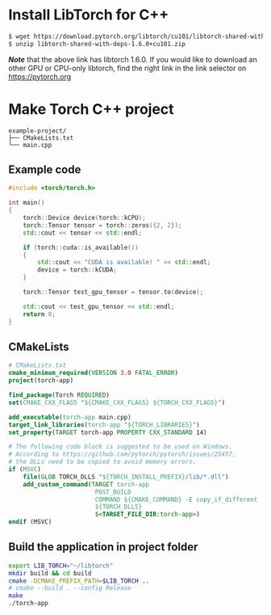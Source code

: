 # Install LibTorch for C++

```bash
$ wget https://download.pytorch.org/libtorch/cu101/libtorch-shared-with-deps-1.6.0%2Bcu101.zip
$ unzip libtorch-shared-with-deps-1.6.0+cu101.zip
```

**_Note_** that the above link has libtorch 1.6.0. If you would like to download an other GPU or CPU-only libtorch, find the right link in the link selector on https://pytorch.org

# Make Torch C++ project

```
example-project/
├── CMakeLists.txt
└── main.cpp
```

## Example code

```cpp
#include <torch/torch.h>

int main()
{
    torch::Device device(torch::kCPU);
    torch::Tensor tensor = torch::zeros({2, 2});
    std::cout << tensor << std::endl;

    if (torch::cuda::is_available())
    {
        std::cout << "CUDA is available! " << std::endl;
        device = torch::kCUDA;
    }

    torch::Tensor test_gpu_tensor = tensor.to(device);

    std::cout << test_gpu_tensor << std::endl;
    return 0;
}
```

## CMakeLists

```cmake
# CMakeLists.txt
cmake_minimum_required(VERSION 3.0 FATAL_ERROR)
project(torch-app)

find_package(Torch REQUIRED)
set(CMAKE_CXX_FLAGS "${CMAKE_CXX_FLAGS} ${TORCH_CXX_FLAGS}")

add_executable(torch-app main.cpp)
target_link_libraries(torch-app "${TORCH_LIBRARIES}")
set_property(TARGET torch-app PROPERTY CXX_STANDARD 14)

# The following code block is suggested to be used on Windows.
# According to https://github.com/pytorch/pytorch/issues/25457,
# the DLLs need to be copied to avoid memory errors.
if (MSVC)
    file(GLOB TORCH_DLLS "${TORCH_INSTALL_PREFIX}/lib/*.dll")
    add_custom_command(TARGET torch-app
                        POST_BUILD
                        COMMAND ${CMAKE_COMMAND} -E copy_if_different
                        ${TORCH_DLLS}
                        $<TARGET_FILE_DIR:torch-app>)
endif (MSVC)
```

## Build the application in project folder

```bash
export LIB_TORCH="~/libtorch"
mkdir build && cd build
cmake -DCMAKE_PREFIX_PATH=$LIB_TORCH ..
# cmake --build . --config Release
make
./torch-app
```

